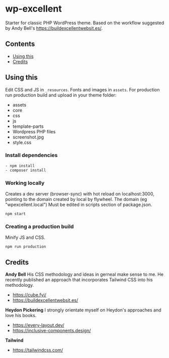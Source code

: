 # wp-excellent

Starter for classic PHP WordPress theme.
Based on the workflow suggested by Andy Bell's https://buildexcellentwebsit.es/.

## Contents

- [Using this](#using-this)
- [Credits](#credits)

## Using this

Edit CSS and JS in `_resources`. Fonts and images in `assets`.
For production run production build and upload in your theme folder:

- assets
- core
- css
- js
- template-parts
- Wordpress PHP files
- screenshot.jpg
- style.css

### Install dependencies

```
- npm install
- composer install
```

### Working locally

Creates a dev server (browser-sync) with hot reload on localhost:3000, pointing to the domain created by local by flywheel. The domain (eg "wpexcellent.local") Must be edited in scripts section of package.json.

```
npm start
```

### Creating a production build

Minify JS and CSS.

```
npm run production
```

## Credits

**Andy Bell**
His CSS methodology and ideas in gerneal make sense to me. He recently published an approach that incorporates Tailwind CSS into his methodology.

- https://cube.fyi/
- https://buildexcellentwebsit.es/

**Heydon Pickering**
I strongly orientate myself on Heydon's approaches and love his books.

- https://every-layout.dev/
- https://inclusive-components.design/

**Tailwind**

- https://tailwindcss.com/
